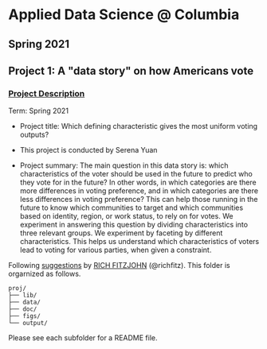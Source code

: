 # Applied Data Science @ Columbia
## Spring 2021
## Project 1: A "data story" on how Americans vote


### [Project Description](doc/)

Term: Spring 2021

+ Project title:  Which defining characteristic gives the most uniform voting outputs?
+ This project is conducted by Serena Yuan

+ Project summary: 
The main question in this data story is: which characteristics of the voter should be used in the future to predict who they vote for in the future?  In other words, in which categories are there more differences in voting preference, and in which categories are there less differences in voting preference? This can help those running in the future to know which communities to target and which communities based on identity, region, or work status, to rely on for votes. We experiment in answering this question by dividing characteristics into three relevant groups. We experiment by faceting by different characteristics. This helps us understand which characteristics of voters lead to voting for various parties, when given a constraint. 


Following [suggestions](http://nicercode.github.io/blog/2013-04-05-projects/) by [RICH FITZJOHN](http://nicercode.github.io/about/#Team) (@richfitz). This folder is orgarnized as follows.

```
proj/
├── lib/
├── data/
├── doc/
├── figs/
└── output/
```

Please see each subfolder for a README file.
